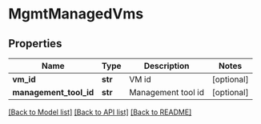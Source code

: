 # MgmtManagedVms

## Properties
Name | Type | Description | Notes
------------ | ------------- | ------------- | -------------
**vm_id** | **str** | VM id | [optional] 
**management_tool_id** | **str** | Management tool id | [optional] 

[[Back to Model list]](../README.md#documentation-for-models) [[Back to API list]](../README.md#documentation-for-api-endpoints) [[Back to README]](../README.md)


